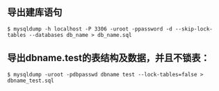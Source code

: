 ## 导出建库语句
`$ mysqldump -h localhost -P 3306 -uroot -ppassword -d --skip-lock-tables --databases db_name > db_name.sql`

## 导出dbname.test的表结构及数据，并且不锁表：
`$ mysqldump -uroot -pdbpasswd dbname test --lock-tables=false > dbname_test.sql`